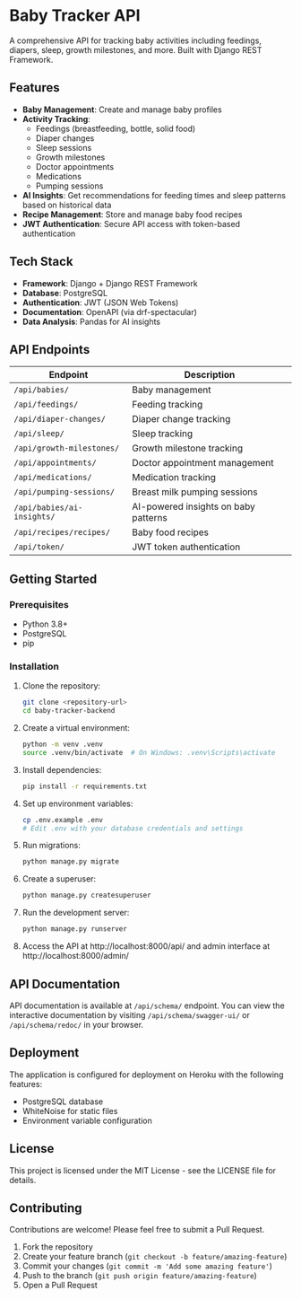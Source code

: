 # Baby Tracker API

A comprehensive API for tracking baby activities including feedings, diapers, sleep, growth milestones, and more. Built with Django REST Framework.

## Features

- **Baby Management**: Create and manage baby profiles
- **Activity Tracking**:
  - Feedings (breastfeeding, bottle, solid food)
  - Diaper changes
  - Sleep sessions
  - Growth milestones
  - Doctor appointments
  - Medications
  - Pumping sessions
- **AI Insights**: Get recommendations for feeding times and sleep patterns based on historical data
- **Recipe Management**: Store and manage baby food recipes
- **JWT Authentication**: Secure API access with token-based authentication

## Tech Stack

- **Framework**: Django + Django REST Framework
- **Database**: PostgreSQL
- **Authentication**: JWT (JSON Web Tokens)
- **Documentation**: OpenAPI (via drf-spectacular)
- **Data Analysis**: Pandas for AI insights

## API Endpoints

| Endpoint | Description |
|----------|-------------|
| `/api/babies/` | Baby management |
| `/api/feedings/` | Feeding tracking |
| `/api/diaper-changes/` | Diaper change tracking |
| `/api/sleep/` | Sleep tracking |
| `/api/growth-milestones/` | Growth milestone tracking |
| `/api/appointments/` | Doctor appointment management |
| `/api/medications/` | Medication tracking |
| `/api/pumping-sessions/` | Breast milk pumping sessions |
| `/api/babies/ai-insights/` | AI-powered insights on baby patterns |
| `/api/recipes/recipes/` | Baby food recipes |
| `/api/token/` | JWT token authentication |

## Getting Started

### Prerequisites

- Python 3.8+
- PostgreSQL
- pip

### Installation

1. Clone the repository:
   ```bash
   git clone <repository-url>
   cd baby-tracker-backend
   ```

2. Create a virtual environment:
   ```bash
   python -m venv .venv
   source .venv/bin/activate  # On Windows: .venv\Scripts\activate
   ```

3. Install dependencies:
   ```bash
   pip install -r requirements.txt
   ```

4. Set up environment variables:
   ```bash
   cp .env.example .env
   # Edit .env with your database credentials and settings
   ```

5. Run migrations:
   ```bash
   python manage.py migrate
   ```

6. Create a superuser:
   ```bash
   python manage.py createsuperuser
   ```

7. Run the development server:
   ```bash
   python manage.py runserver
   ```

8. Access the API at http://localhost:8000/api/ and admin interface at http://localhost:8000/admin/

## API Documentation

API documentation is available at `/api/schema/` endpoint. You can view the interactive documentation by visiting `/api/schema/swagger-ui/` or `/api/schema/redoc/` in your browser.

## Deployment

The application is configured for deployment on Heroku with the following features:
- PostgreSQL database
- WhiteNoise for static files
- Environment variable configuration

## License

This project is licensed under the MIT License - see the LICENSE file for details.

## Contributing

Contributions are welcome! Please feel free to submit a Pull Request.

1. Fork the repository
2. Create your feature branch (`git checkout -b feature/amazing-feature`)
3. Commit your changes (`git commit -m 'Add some amazing feature'`)
4. Push to the branch (`git push origin feature/amazing-feature`)
5. Open a Pull Request
